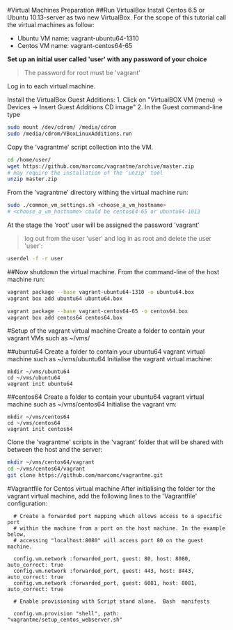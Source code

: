 #Virtual Machines Preparation
##Run VirtualBox
Install Centos 6.5 or Ubuntu 10.13-server as two new VirtualBox.
For the scope of this tutorial call the virtual machines as follow:
* Ubuntu VM name: vagrant-ubuntu64-1310
* Centos VM name: vagrant-centos64-65

**Set up an initial user called 'user' with any password of your choice**
> The password for root must be 'vagrant'

Log in to each virtual machine.

Install the VirtualBox Guest Additions:
    1. Click on "VirtualBOX VM (menu) -> Devices -> Insert Guest Additions CD image"
    2. In the Guest command-line type
```bash
sudo mount /dev/cdrom/ /media/cdrom
sudo /media/cdrom/VBoxLinuxAdditions.run
```

Copy the 'vagrantme' script collection into the VM.
```bash
cd /home/user/
wget https://github.com/marcomc/vagrantme/archive/master.zip
# may require the installation of the 'unzip' tool
unzip master.zip
```

From the 'vagrantme' directory withing the virtual machine run:
```bash
sudo ./common_vm_settings.sh <choose_a_vm_hostname>
# <choose_a_vm_hostname> could be centos64-65 or ubuntu64-1013
```

At the stage the 'root' user will be assigned the password 'vagrant'
> log out from the user 'user' and log in as root and delete the user 'user':
```bash
userdel -f -r user
``` 

##Now shutdown the virtual machine.
From the command-line of the host machine run:
```bash
vagrant package --base vagrant-ubuntu64-1310 -o ubuntu64.box
vagrant box add ubuntu64 ubuntu64.box

vagrant package --base vagrant-centos64-65 -o centos64.box
vagrant box add centos64 centos64.box
```
#Setup of the vagrant virtual machine
Create a folder to contain your vagrant VMs such as ~/vms/

##ubuntu64
Create a folder to contain your ubuntu64 vagrant virtual machine such as ~/vms/ubuntu64
Initialise the vagrant virtual machine:
```bqsh
mkdir ~/vms/ubuntu64
cd ~/vms/ubuntu64
vagrant init ubuntu64
```
##centos64
Create a folder to contain your ubuntu64 vagrant virtual machine such as ~/vms/centos64
Initialise the vagrant vm:
```bqsh
mkdir ~/vms/centos64
cd ~/vms/centos64
vagrant init centos64
```
Clone the 'vagrantme' scripts in the 'vagrant' folder that will be shared with between the host and the server:
```bash
mkdir ~/vms/centos64/vagrant
cd ~/vms/centos64/vagrant
git clone https://github.com/marcomc/vagrantme.git
```
#Vagrantfile for Centos virtual machine
After initialising the folder tor the vagrant virtual machine, add the following lines to the 'Vagrantfile' configuration:
```
  # Create a forwarded port mapping which allows access to a specific port
  # within the machine from a port on the host machine. In the example below,
  # accessing "localhost:8080" will access port 80 on the guest machine.

  config.vm.network :forwarded_port, guest: 80, host: 8080, auto_correct: true
  config.vm.network :forwarded_port, guest: 443, host: 8443, auto_correct: true
  config.vm.network :forwarded_port, guest: 6081, host: 8081, auto_correct: true

  # Enable provisioning with Script stand alone.  Bash  manifests
  
  config.vm.provision "shell", path: "vagrantme/setup_centos_webserver.sh"
```
